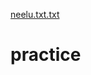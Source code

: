 [neelu.txt.txt](https://github.com/katakampoojitha/practice/files/7104082/neelu.txt.txt)
# practice
